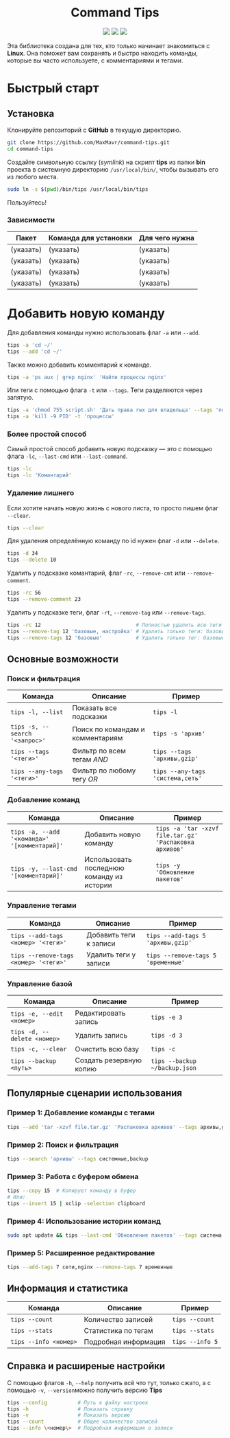 <h1 align="center">Command Tips</h1>
<p align="center">

<img src="https://img.shields.io/badge/made%20by-MaxMavr-fcbf49" >

<img src="https://img.shields.io/badge/version-1.3.1-a7c957">

<img src="https://img.shields.io/badge/ВНИМАНИЕ,%20ЭТО%20РИДМИ%20ВООБЩЕ%20НЕ%20ВЕРНО%20И%20НЕДОДЕЛАНО-c1121f">
</p>

<p align="center" style="background-color: red; color: white;">

</p>

Эта библиотека создана для тех, кто только начинает знакомиться с __Linux__. Она поможет вам сохранять и быстро находить команды, которые вы часто используете, с комментариями и тегами.

# Быстрый старт

## Установка
Клонируйте репозиторий с __GitHub__ в текущую директорию.
```bash
git clone https://github.com/MaxMavr/command-tips.git
cd command-tips
```
Создайте символьную ссылку (_symlink_) на скрипт __tips__ из папки __bin__ проекта в системную директорию `/usr/local/bin/`, чтобы вызывать его из любого места.
```bash
sudo ln -s $(pwd)/bin/tips /usr/local/bin/tips
```
Пользуйтесь!

### Зависимости
| Пакет | Команда для установки | Для чего нужна |
| ---------| ----------| --------|
| (указать) | (указать) | (указать) |
| (указать) | (указать) | (указать) |
| (указать) | (указать) | (указать) |
| (указать) | (указать) | (указать) |

# Добавить новую команду
Для добавления команды нужно использовать флаг `-a` или `--add`.
```bash
tips -a 'cd ~/'
tips --add 'cd ~/'
```
Также можно добавить комментарий к команде.
```bash
tips -a 'ps aux | grep nginx' 'Найти процессы nginx'
```
Или теги с помощью флага `-t` или `--tags`. Теги разделяются через запятую.
```bash
tips -a 'chmod 755 script.sh' 'Дать права rwx для владельца' --tags 'пользователи,права'
tips -a 'kill -9 PID' -t 'процессы'
```
### Более простой способ
Самый простой способ добавить новую подсказку — это с помощью флага `-lc`, `--last-cmd` или `--last-command`.
```bash
tips -lc
tips -lc 'Комантарий'
```

### Удаление лишнего
Если хотите начать новую жизнь с нового листа, то просто пишем флаг `--clear`.
```bash
tips --clear
```
Для удаления определённую команду по id нужен флаг `-d` или `--delete`.
```bash
tips -d 34
tips --delete 10
```

Удалить у подсказке комантарий, флаг `-rс`, `--remove-cmt` или `--remove-comment`.
```bash
tips -rс 56
tips --remove-comment 23
```
Удалить у подсказке теги, флаг `-rt`, `--remove-tag` или `--remove-tags`.
```bash
tips -rс 12                               # Полностью удалить все теги
tips --remove-tag 12 'базовые, настройка' # Удалить только теги: базовые, настройка
tips --remove-tags 12 'базовые'           # Удалить только тег: базовые
```

## Основные возможности

### Поиск и фильтрация
| Команда | Описание | Пример |
|---------|----------|--------|
| `tips -l, --list` | Показать все подсказки | `tips -l` |
| `tips -s, --search '<запрос>'` | Поиск по командам и комментариям | `tips -s 'архив'` |
| `tips --tags '<теги>'` | Фильтр по всем тегам *AND* | `tips --tags 'архивы,gzip'` |
| `tips --any-tags '<теги>'` | Фильтр по любому тегу *OR* | `tips --any-tags 'система,сеть'` |

### Добавление команд
| Команда | Описание | Пример |
|---------|----------|--------|
| `tips -a, --add '<команда>' '[комментарий]'` | Добавить новую команду | `tips -a 'tar -xzvf file.tar.gz' 'Распаковка архивов'` |
| `tips -y, --last-cmd '[комментарий]'` | Использовать последнюю команду из истории | `tips -y 'Обновление пакетов'` |

### Управление тегами
| Команда | Описание | Пример |
|---------|----------|--------|
| `tips --add-tags <номер> '<теги>'` | Добавить теги к записи | `tips --add-tags 5 'архивы,gzip'` |
| `tips --remove-tags <номер> '<теги>'` | Удалить теги у записи | `tips --remove-tags 5 'временные'` |

### Управление базой
| Команда | Описание | Пример |
|---------|----------|--------|
| `tips -e, --edit <номер>` | Редактировать запись | `tips -e 3` |
| `tips -d, --delete <номер>` | Удалить запись | `tips -d 3` |
| `tips -c, --clear` | Очистить всю базу | `tips -c` |
| `tips --backup <путь>` | Создать резервную копию | `tips --backup ~/backup.json` |

## Популярные сценарии использования

### Пример 1: Добавление команды с тегами
```bash
tips --add 'tar -xzvf file.tar.gz' 'Распаковка архивов' --tags архивы,gzip
```

### Пример 2: Поиск и фильтрация
```bash
tips --search 'архивы' --tags системные,backup
```

### Пример 3: Работа с буфером обмена
```bash
tips --copy 15  # Копирует команду в буфер
# Или:
tips --insert 15 | xclip -selection clipboard
```

### Пример 4: Использование истории команд
```bash
sudo apt update && tips --last-cmd 'Обновление пакетов' --tags система
```

### Пример 5: Расширенное редактирование
```bash
tips --add-tags 7 сети,nginx --remove-tags 7 временные
```

## Информация и статистика
| Команда | Описание | Пример |
|---------|----------|--------|
| `tips --count` | Количество записей | `tips --count` |
| `tips --stats` | Статистика по тегам | `tips --stats` |
| `tips --info <номер>` | Подробная информация | `tips --info 5` |

## Справка и расширеные настройки
С помощью флагов `-h`, `--help` получить всё что тут, только сжато, а с помощью `-v`, `--version`можно получить версию __Tips__
```bash
tips --config          # Путь к файлу настроек
tips -h                # Показать справку
tips -v                # Показать версию
tips --count           # Общее количество записей
tips --info \<номер\>  # Подробная информация о записи
```
